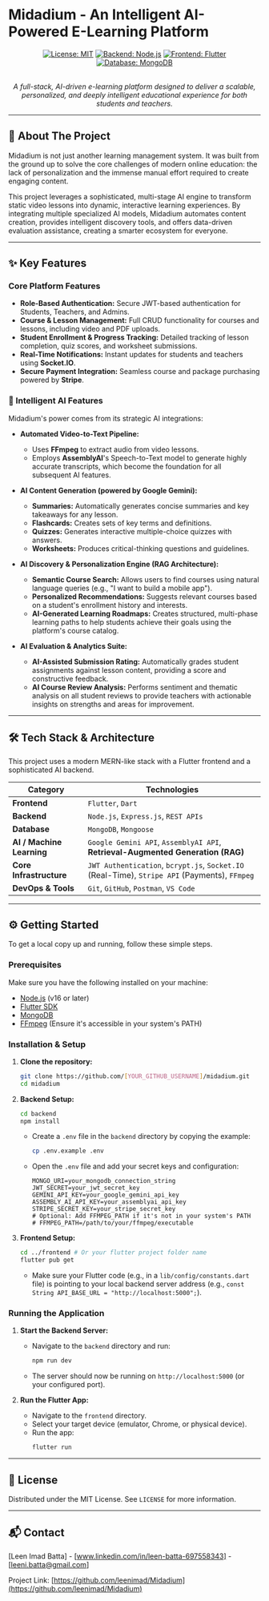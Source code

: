 # Midadium - An Intelligent AI-Powered E-Learning Platform

<div align="center">

[![License: MIT](https://img.shields.io/badge/License-MIT-yellow.svg)](https://opensource.org/licenses/MIT)
[![Backend: Node.js](https://img.shields.io/badge/Backend-Node.js-blue?logo=nodedotjs)](https://nodejs.org/)
[![Frontend: Flutter](https://img.shields.io/badge/Frontend-Flutter-blue?logo=flutter)](https://flutter.dev/)
[![Database: MongoDB](https://img.shields.io/badge/Database-MongoDB-blue?logo=mongodb)](https://www.mongodb.com/)

</div>

<p align="center">
  <br />
  <em>A full-stack, AI-driven e-learning platform designed to deliver a scalable, personalized, and deeply intelligent educational experience for both students and teachers.</em>
  <br />
</p>

<!-- 
    HIGHLY RECOMMENDED: Create a short GIF (using a tool like Giphy Capture or ScreenToGif) showcasing your app's main features and add it here.
    It dramatically increases engagement.
-->
<!-- 
<p align="center">
  <img src="path/to/your/demo.gif" alt="Midadium App Demo" width="800"/>
</p> 
-->

---

## 🚀 About The Project

Midadium is not just another learning management system. It was built from the ground up to solve the core challenges of modern online education: the lack of personalization and the immense manual effort required to create engaging content.

This project leverages a sophisticated, multi-stage AI engine to transform static video lessons into dynamic, interactive learning experiences. By integrating multiple specialized AI models, Midadium automates content creation, provides intelligent discovery tools, and offers data-driven evaluation assistance, creating a smarter ecosystem for everyone.

---

## ✨ Key Features

### Core Platform Features
- **Role-Based Authentication:** Secure JWT-based authentication for Students, Teachers, and Admins.
- **Course & Lesson Management:** Full CRUD functionality for courses and lessons, including video and PDF uploads.
- **Student Enrollment & Progress Tracking:** Detailed tracking of lesson completion, quiz scores, and worksheet submissions.
- **Real-Time Notifications:** Instant updates for students and teachers using **Socket.IO**.
- **Secure Payment Integration:** Seamless course and package purchasing powered by **Stripe**.

### 🧠 Intelligent AI Features
Midadium's power comes from its strategic AI integrations:

- **Automated Video-to-Text Pipeline:**
  - Uses **FFmpeg** to extract audio from video lessons.
  - Employs **AssemblyAI**'s Speech-to-Text model to generate highly accurate transcripts, which become the foundation for all subsequent AI features.

- **AI Content Generation (powered by Google Gemini):**
  - **Summaries:** Automatically generates concise summaries and key takeaways for any lesson.
  - **Flashcards:** Creates sets of key terms and definitions.
  - **Quizzes:** Generates interactive multiple-choice quizzes with answers.
  - **Worksheets:** Produces critical-thinking questions and guidelines.

- **AI Discovery & Personalization Engine (RAG Architecture):**
  - **Semantic Course Search:** Allows users to find courses using natural language queries (e.g., "I want to build a mobile app").
  - **Personalized Recommendations:** Suggests relevant courses based on a student's enrollment history and interests.
  - **AI-Generated Learning Roadmaps:** Creates structured, multi-phase learning paths to help students achieve their goals using the platform's course catalog.

- **AI Evaluation & Analytics Suite:**
  - **AI-Assisted Submission Rating:** Automatically grades student assignments against lesson content, providing a score and constructive feedback.
  - **AI Course Review Analysis:** Performs sentiment and thematic analysis on all student reviews to provide teachers with actionable insights on strengths and areas for improvement.

---

## 🛠️ Tech Stack & Architecture

This project uses a modern MERN-like stack with a Flutter frontend and a sophisticated AI backend.

| Category                | Technologies                                                                                  |
| ----------------------- | --------------------------------------------------------------------------------------------- |
| **Frontend**            | `Flutter`, `Dart`                                                                             |
| **Backend**             | `Node.js`, `Express.js`, `REST APIs`                                                          |
| **Database**            | `MongoDB`, `Mongoose`                                                                         |
| **AI / Machine Learning** | `Google Gemini API`, `AssemblyAI API`, **Retrieval-Augmented Generation (RAG)**               |
| **Core Infrastructure** | `JWT Authentication`, `bcrypt.js`, `Socket.IO` (Real-Time), `Stripe API` (Payments), `FFmpeg` |
| **DevOps & Tools**      | `Git`, `GitHub`, `Postman`, `VS Code`                                                         |

---

## ⚙️ Getting Started

To get a local copy up and running, follow these simple steps.

### Prerequisites

Make sure you have the following installed on your machine:
- [Node.js](https://nodejs.org/en/) (v16 or later)
- [Flutter SDK](https://flutter.dev/docs/get-started/install)
- [MongoDB](https://www.mongodb.com/try/download/community)
- [FFmpeg](https://ffmpeg.org/download.html) (Ensure it's accessible in your system's PATH)

### Installation & Setup

1.  **Clone the repository:**
    ```sh
    git clone https://github.com/[YOUR_GITHUB_USERNAME]/midadium.git
    cd midadium
    ```

2.  **Backend Setup:**
    ```sh
    cd backend
    npm install
    ```
    - Create a `.env` file in the `backend` directory by copying the example:
      ```sh
      cp .env.example .env
      ```
    - Open the `.env` file and add your secret keys and configuration:
      ```env
      MONGO_URI=your_mongodb_connection_string
      JWT_SECRET=your_jwt_secret_key
      GEMINI_API_KEY=your_google_gemini_api_key
      ASSEMBLY_AI_API_KEY=your_assemblyai_api_key
      STRIPE_SECRET_KEY=your_stripe_secret_key
      # Optional: Add FFMPEG_PATH if it's not in your system's PATH
      # FFMPEG_PATH=/path/to/your/ffmpeg/executable 
      ```

3.  **Frontend Setup:**
    ```sh
    cd ../frontend # Or your flutter project folder name
    flutter pub get
    ```
    - Make sure your Flutter code (e.g., in a `lib/config/constants.dart` file) is pointing to your local backend server address (e.g., `const String API_BASE_URL = "http://localhost:5000";`).

### Running the Application

1.  **Start the Backend Server:**
    - Navigate to the `backend` directory and run:
      ```sh
      npm run dev
      ```
    - The server should now be running on `http://localhost:5000` (or your configured port).

2.  **Run the Flutter App:**
    - Navigate to the `frontend` directory.
    - Select your target device (emulator, Chrome, or physical device).
    - Run the app:
      ```sh
      flutter run
      ```

---

## 📄 License

Distributed under the MIT License. See `LICENSE` for more information.

---

## 📬 Contact

[Leen Imad Batta] - [www.linkedin.com/in/leen-batta-697558343] - [leeni.batta@gmail.com]

Project Link: [https://github.com/leenimad/Midadium](https://github.com/leenimad/Midadium)